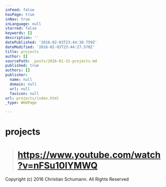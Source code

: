 ```yaml
---
inFeed: false
hasPage: true
inNav: true
inLanguage: null
starred: false
keywords: []
description: ''
datePublished: '2016-02-03T23:44:30.759Z'
dateModified: '2016-02-03T23:44:27.578Z'
title: projects
author: []
sourcePath: _posts/2016-01-31-projects.md
published: true
authors: []
publisher:
  name: null
  domain: null
  url: null
  favicon: null
url: projects/index.html
_type: WebPage

---
```

# projects

> # https://www.youtube.com/watch?v=nFSu10IYMWQ

Copyright (c) 2016 Christian Schumann. All Rights Reserved
